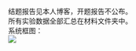 结题报告见本人博客，开题报告不公布。  
所有实验数据全部汇总在材料文件夹中。  
系统框图：  
![](https://github.com/Yangliangzhe/Target-Recognition-and-Tracking-System-based-on-Raspberry-PI-/blob/main/images/%E5%BC%82%E5%B8%B8%E5%A4%84%E7%90%86%E6%B5%81%E7%A8%8B%E5%9B%BE.png)
